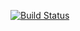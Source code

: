 [![Build Status](https://travis-ci.com/inkuzmin/edamontology.org.svg?branch=master)](https://travis-ci.com/inkuzmin/edamontology.org)